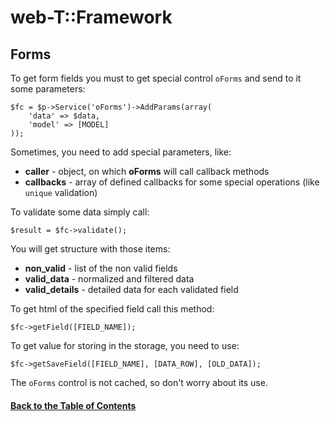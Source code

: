 
# web-T::Framework


## Forms

To get form fields you must to get special control `oForms` and send to it some parameters:

```
$fc = $p->Service('oForms')->AddParams(array(
	'data' => $data,
    'model' => [MODEL]
));
```

Sometimes, you need to add special parameters, like:

* **caller** - object, on which **oForms** will call callback methods
* **callbacks** - array of defined callbacks for some special operations (like `unique` validation)

To validate some data simply call:

```
$result = $fc->validate();
```
You will get structure with those items:

* **non_valid** - list of the non valid fields
* **valid_data** - normalized and filtered data 
* **valid_details** - detailed data for each validated field 


To get html of the specified field call this method:

```
$fc->getField([FIELD_NAME]);
```

To get value for storing in the storage, you need to use:

```
$fc->getSaveField([FIELD_NAME], [DATA_ROW], [OLD_DATA]);
```


The `oForms` control is not cached, so don't worry about its use.

#### [Back to the Table of Contents](../README_FRAMEWORK.md)

